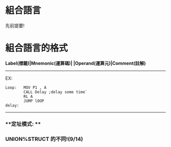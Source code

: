 # **組合語言**
先前提要!
# **組合語言的格式**
       
**Label(標籤)|Mnemonic(運算碼)| |Operand(運算元)|Comment(註解)**


---

EX:

```
Loop:   MOV P1 , A 
        CALL Delay ;delay some time`
        RL A
        JUMP lOOP
delay:
```

---
       
### **定址模式: **       

### **UNION%STRUCT 的不同!(9/14)**
